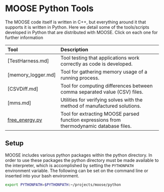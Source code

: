 # MOOSE Python Tools

The MOOSE code itself is written in C++, but everything around it that supports it is written in
Python.  Here we detail some of the tools/scripts developed in Python that are distributed with
MOOSE.  Click on each one for further information

| Tool | Description |
| :- | :- |
| [TestHarness.md] | Tool testing that applications work correctly as code is developed. |
| [memory_logger.md] | Tool for gathering memory usage of a running process. |
| [CSVDiff.md] | Tool for computing differences between comma separated value (CSV) files. |
| [mms.md] | Utilities for verifying solves with the method of manufactured solutions. |
| [free_energy.py](/CALPHAD_free_energies.md) | Tool for extracting MOOSE parsed function expressions from thermodynamic database files. |

## Setup

MOOSE includes various python packages within the python directory. In order
to use these packages the python directory must be made available to the interpreter,
which is accomplished by setting the `PYTHONPATH` environment variable. The following can be set on
the command line or inserted into your bash environment.

```bash
export PYTHONPATH=$PYTHONPATH:~/projects/moose/python
```
